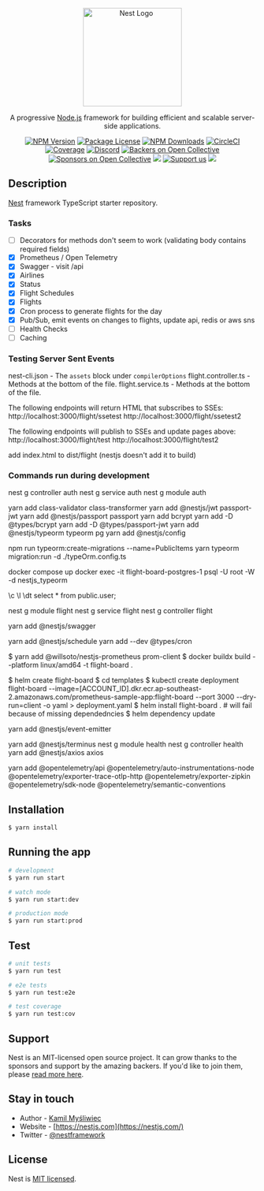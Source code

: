 <p align="center">
  <a href="http://nestjs.com/" target="blank"><img src="https://nestjs.com/img/logo-small.svg" width="200" alt="Nest Logo" /></a>
</p>

[circleci-image]: https://img.shields.io/circleci/build/github/nestjs/nest/master?token=abc123def456
[circleci-url]: https://circleci.com/gh/nestjs/nest

  <p align="center">A progressive <a href="http://nodejs.org" target="_blank">Node.js</a> framework for building efficient and scalable server-side applications.</p>
    <p align="center">
<a href="https://www.npmjs.com/~nestjscore" target="_blank"><img src="https://img.shields.io/npm/v/@nestjs/core.svg" alt="NPM Version" /></a>
<a href="https://www.npmjs.com/~nestjscore" target="_blank"><img src="https://img.shields.io/npm/l/@nestjs/core.svg" alt="Package License" /></a>
<a href="https://www.npmjs.com/~nestjscore" target="_blank"><img src="https://img.shields.io/npm/dm/@nestjs/common.svg" alt="NPM Downloads" /></a>
<a href="https://circleci.com/gh/nestjs/nest" target="_blank"><img src="https://img.shields.io/circleci/build/github/nestjs/nest/master" alt="CircleCI" /></a>
<a href="https://coveralls.io/github/nestjs/nest?branch=master" target="_blank"><img src="https://coveralls.io/repos/github/nestjs/nest/badge.svg?branch=master#9" alt="Coverage" /></a>
<a href="https://discord.gg/G7Qnnhy" target="_blank"><img src="https://img.shields.io/badge/discord-online-brightgreen.svg" alt="Discord"/></a>
<a href="https://opencollective.com/nest#backer" target="_blank"><img src="https://opencollective.com/nest/backers/badge.svg" alt="Backers on Open Collective" /></a>
<a href="https://opencollective.com/nest#sponsor" target="_blank"><img src="https://opencollective.com/nest/sponsors/badge.svg" alt="Sponsors on Open Collective" /></a>
  <a href="https://paypal.me/kamilmysliwiec" target="_blank"><img src="https://img.shields.io/badge/Donate-PayPal-ff3f59.svg"/></a>
    <a href="https://opencollective.com/nest#sponsor"  target="_blank"><img src="https://img.shields.io/badge/Support%20us-Open%20Collective-41B883.svg" alt="Support us"></a>
  <a href="https://twitter.com/nestframework" target="_blank"><img src="https://img.shields.io/twitter/follow/nestframework.svg?style=social&label=Follow"></a>
</p>
  <!--[![Backers on Open Collective](https://opencollective.com/nest/backers/badge.svg)](https://opencollective.com/nest#backer)
  [![Sponsors on Open Collective](https://opencollective.com/nest/sponsors/badge.svg)](https://opencollective.com/nest#sponsor)-->

## Description

[Nest](https://github.com/nestjs/nest) framework TypeScript starter repository.


### Tasks
- [ ] Decorators for methods don't seem to work (validating body contains required fields)
- [x] Prometheus / Open Telemetry
- [x] Swagger - visit /api
- [x] Airlines
- [x] Status
- [x] Flight Schedules
- [x] Flights
- [x] Cron process to generate flights for the day 
- [x] Pub/Sub, emit events on changes to flights, update api, redis or aws sns
- [ ] Health Checks
- [ ] Caching

### Testing Server Sent Events

nest-cli.json        - The `assets` block under `compilerOptions` 
flight.controller.ts - Methods at the bottom of the file.
flight.service.ts    - Methods at the bottom of the file.

The following endpoints will return HTML that subscribes to SSEs:
http://localhost:3000/flight/ssetest
http://localhost:3000/flight/ssetest2

The following endpoints will publish to SSEs and update pages above:
http://localhost:3000/flight/test
http://localhost:3000/flight/test2

add index.html to dist/flight (nestjs doesn't add it to build)

### Commands run during development
nest g controller auth
nest g service auth
nest g module auth

yarn add class-validator class-transformer
yarn add @nestjs/jwt passport-jwt
yarn add @nestjs/passport passport
yarn add bcrypt
yarn add -D @types/bcrypt
yarn add -D @types/passport-jwt
yarn add @nestjs/typeorm typeorm pg
yarn add @nestjs/config

npm run typeorm:create-migrations --name=PublicItems
yarn typeorm migration:run -d ./typeOrm.config.ts

docker compose up
docker exec -it flight-board-postgres-1 psql -U root -W -d nestjs_typeorm

\c
\l
\dt
select * from public.user;

nest g module flight
nest g service flight
nest g controller flight

yarn add @nestjs/swagger

yarn add @nestjs/schedule
yarn add --dev @types/cron

$ yarn add @willsoto/nestjs-prometheus prom-client
$ docker buildx build --platform linux/amd64 -t flight-board .

$ helm create flight-board
$ cd templates
$ kubectl create deployment flight-board --image=[ACCOUNT_ID].dkr.ecr.ap-southeast-2.amazonaws.com/prometheus-sample-app:flight-board --port 3000 --dry-run=client -o yaml > deployment.yaml
$ helm install flight-board . # will fail because of missing dependedncies
$ helm dependency update

yarn add @nestjs/event-emitter

yarn add @nestjs/terminus
nest g module health
nest g controller health
yarn add @nestjs/axios axios

yarn add @opentelemetry/api @opentelemetry/auto-instrumentations-node @opentelemetry/exporter-trace-otlp-http @opentelemetry/exporter-zipkin @opentelemetry/sdk-node @opentelemetry/semantic-conventions

## Installation

```bash
$ yarn install
```

## Running the app

```bash
# development
$ yarn run start

# watch mode
$ yarn run start:dev

# production mode
$ yarn run start:prod
```

## Test

```bash
# unit tests
$ yarn run test

# e2e tests
$ yarn run test:e2e

# test coverage
$ yarn run test:cov
```

## Support

Nest is an MIT-licensed open source project. It can grow thanks to the sponsors and support by the amazing backers. If you'd like to join them, please [read more here](https://docs.nestjs.com/support).

## Stay in touch

- Author - [Kamil Myśliwiec](https://kamilmysliwiec.com)
- Website - [https://nestjs.com](https://nestjs.com/)
- Twitter - [@nestframework](https://twitter.com/nestframework)

## License

Nest is [MIT licensed](LICENSE).
